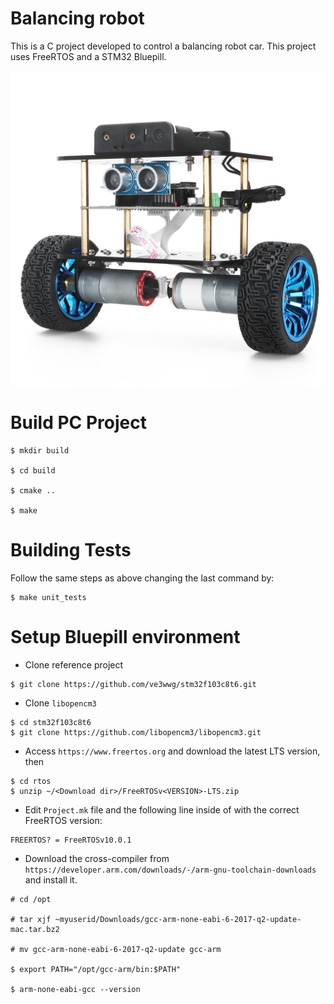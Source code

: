 # Balancing robot
This is a C project developed to control a balancing robot car. This project uses FreeRTOS and a STM32 Bluepill.

![Balancing Robot](img/balancing_robot.png)

# Build PC Project

```
$ mkdir build

$ cd build

$ cmake ..

$ make
```
# Building Tests

Follow the same steps as above changing the last command by:

```
$ make unit_tests
```

# Setup Bluepill environment

- Clone reference project

```
$ git clone https://github.com/ve3wwg/stm32f103c8t6.git
```

- Clone `libopencm3`

```
$ cd stm32f103c8t6
$ git clone https://github.com/libopencm3/libopencm3.git
```

- Access `https://www.freertos.org` and download the latest LTS version, then

```
$ cd rtos
$ unzip ~/<Download dir>/FreeRTOSv<VERSION>-LTS.zip 
```

- Edit `Project.mk` file and the following line inside of with the correct 
FreeRTOS version:

```
FREERTOS? = FreeRTOSv10.0.1
```

- Download the cross-compiler from `https://developer.arm.com/downloads/-/arm-gnu-toolchain-downloads`
and install it.

```
# cd /opt

# tar xjf ~myuserid/Downloads/gcc-arm-none-eabi-6-2017-q2-update-mac.tar.bz2

# mv gcc-arm-none-eabi-6-2017-q2-update gcc-arm

$ export PATH="/opt/gcc-arm/bin:$PATH"

$ arm-none-eabi-gcc --version
```
